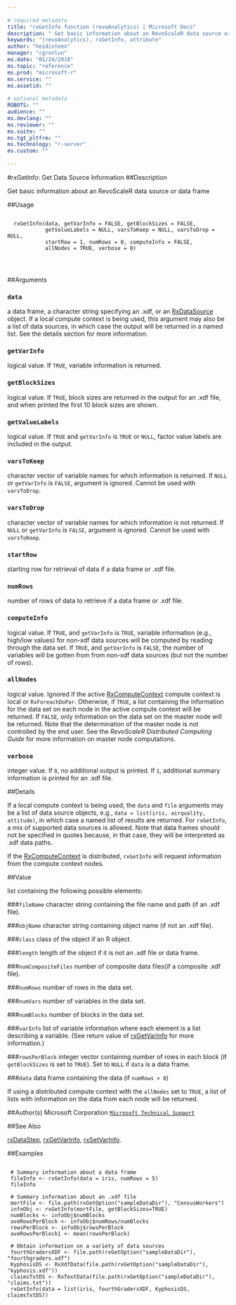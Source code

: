 ```yaml
--- 
 
# required metadata 
title: "rxGetInfo function (revoAnalytics) | Microsoft Docs" 
description: " Get basic information about an RevoScaleR data source or data frame  " 
keywords: "(revoAnalytics), rxGetInfo, attribute" 
author: "heidisteen" 
manager: "cgronlun" 
ms.date: "01/24/2018" 
ms.topic: "reference" 
ms.prod: "microsoft-r" 
ms.service: "" 
ms.assetid: "" 
 
# optional metadata 
ROBOTS: "" 
audience: "" 
ms.devlang: "" 
ms.reviewer: "" 
ms.suite: "" 
ms.tgt_pltfrm: "" 
ms.technology: "r-server" 
ms.custom: "" 
 
--- 
```

 
 
 #rxGetInfo: Get Data Source Information 
 ##Description
 
Get basic information about an RevoScaleR data source or data frame 
 
 
 ##Usage

```   
  
  rxGetInfo(data, getVarInfo = FALSE, getBlockSizes = FALSE,
            getValueLabels = NULL, varsToKeep = NULL, varsToDrop = NULL,
            startRow = 1, numRows = 0, computeInfo = FALSE,
            allNodes = TRUE, verbose = 0) 
               
  
 
```
 
 ##Arguments

   
    
 ### `data`
 a data frame, a character string specifying an .xdf, or an [RxDataSource](RxDataSource.md) object. If a local compute context is being used,  this argument may also be a list of data sources,  in which case the output will be returned in a named list. See the details section for more information.  
  
  
    
 ### `getVarInfo`
 logical value. If `TRUE`, variable information is returned. 
  
  
    
 ### `getBlockSizes`
 logical value. If `TRUE`, block sizes are returned in the output for an .xdf file, and when printed the first 10 block sizes are shown. 
  
  
    
 ### `getValueLabels`
 logical value. If `TRUE` and `getVarInfo` is `TRUE` or `NULL`, factor value labels are included in the output. 
  
  
    
 ### `varsToKeep`
 character vector of variable names for which information is returned. If `NULL` or `getVarInfo` is `FALSE`, argument is ignored. Cannot be used with `varsToDrop`. 
  
  
    
 ### `varsToDrop`
 character vector of variable names for which information is not returned. If `NULL` or `getVarInfo` is `FALSE`, argument is ignored. Cannot be used with `varsToKeep`. 
  
  
    
 ### `startRow`
 starting row for retrieval of data if a data frame or .xdf file. 
  
  
    
 ### `numRows`
 number of rows of data to retrieve if a data frame or .xdf file. 
  
  
    
 ### `computeInfo`
 logical value. If `TRUE`, and `getVarInfo` is `TRUE`, variable information  (e.g., high/low values) for non-xdf data sources will be computed  by reading through the data set. If `TRUE`, and `getVarInfo` is `FALSE`, the number of variables will be gotten from from non-xdf data sources  (but not the number of rows). 
  
  
    
 ### `allNodes`
 logical value.  Ignored if the active [RxComputeContext](RxComputeContext.md) compute context is local or `RxForeachDoPar`.  Otherwise, if `TRUE`, a list containing the information for the data set on each node in the active compute context will be returned.  If `FALSE`, only information on the data set on the master node will be returned. Note that the determination of the master node is not controlled by the end user. See the *RevoScaleR Distributed Computing Guide* for more information on master node computations.  
   
  
    
 ### `verbose`
 integer value. If `0`, no additional output is printed.  If `1`, additional summary information is printed for an .xdf file. 
  
 
 
 ##Details
 
If a local compute context is being used, the `data` and `file` 
arguments may be a list of data source objects, e.g.,
`data = list(iris, airquality, attitude)`, 
in which case a named list of results are returned. For `rxGetInfo`, a mix of supported data sources
is allowed. Note that data
frames should not be specified in quotes because, in that case, they will be interpreted as .xdf data paths.

If the [RxComputeContext](RxComputeContext.md) is distributed, `rxGetInfo` will request information from the
compute context nodes.  
 
 
 
 ##Value
 
list containing the following possible elements:

###`fileName`
character string containing the file name and path (if an .xdf file).


###`objName`
character string containing object name (if not an .xdf file).


###`class`
class of the object if an R object.


###`length`
length of the object if it is not an .xdf file or data frame.


###`numCompositeFiles`
number of composite data files(if a composite .xdf file).


###`numRows`
number of rows in the data set.


###`numVars`
number of variables in the data set.


###`numBlocks`
number of blocks in the data set.


###`varInfo`
list of variable information where each element is a list describing a variable. (See return value of [rxGetVarInfo](rxGetVarInfo.md) for more information.)


###`rowsPerBlock`
integer vector containing number of rows in each block (if `getBlockSizes` is set to `TRUE`). Set to `NULL` if `data` is a data frame.


###`data`
data frame containing the data (if `numRows > 0`)

 If using a distributed compute context with the `allNodes` set to `TRUE`,
 a list of lists with information on the data from each node will be returned.   
 
 
 
 ##Author(s)
 Microsoft Corporation [`Microsoft Technical Support`](https://go.microsoft.com/fwlink/?LinkID=698556&clcid=0x409)
 
 
 ##See Also
 
[rxDataStep](rxDataStep.md),
[rxGetVarInfo](rxGetVarInfo.md),
[rxSetVarInfo](rxSetVarInfoXdf.md).
   
 ##Examples

 ```
   
  # Summary information about a data frame
  fileInfo <- rxGetInfo(data = iris, numRows = 5)
  fileInfo
  
  # Summary information about an .xdf file
  mortFile <- file.path(rxGetOption("sampleDataDir"), "CensusWorkers")
  infoObj <- rxGetInfo(mortFile, getBlockSizes=TRUE)
  numBlocks <- infoObj$numBlocks
  aveRowsPerBlock <- infoObj$numRows/numBlocks
  rowsPerBlock <- infoObj$rowsPerBlock
  aveRowsPerBlock1 <- mean(rowsPerBlock)
  
  # Obtain information on a variety of data sources
  fourthGradersXDF <- file.path(rxGetOption("sampleDataDir"), "fourthgraders.xdf")
  KyphosisDS <- RxXdfData(file.path(rxGetOption("sampleDataDir"), "kyphosis.xdf"))
  claimsTxtDS <- RxTextData(file.path(rxGetOption("sampleDataDir"), "claims.txt"))
  rxGetInfo(data = list(iris, fourthGradersXDF, KyphosisDS, claimsTxtDS))
 
```
 
 
 

